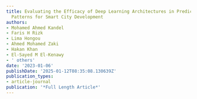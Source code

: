 ```yaml
---
title: Evaluating the Efficacy of Deep Learning Architectures in Predicting Traffic
  Patterns for Smart City Development
authors:
- Mohamed Ahmed Kandel
- Faris H Rizk
- Lima Hongou
- Ahmed Mohamed Zaki
- Hakan Khan
- El-Sayed M El-Kenawy
- ' others'
date: '2023-01-06'
publishDate: '2025-01-12T08:35:08.130639Z'
publication_types:
- article-journal
publication: '*Full Length Article*'
---
```

